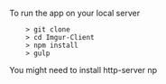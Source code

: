 To run the app on your local server

```
	> git clone 
	> cd Imgur-Client
	> npm install
	> gulp
```

You might need to install http-server np
